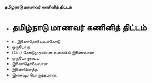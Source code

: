 **தமிழ்நாடு மாணவர் கணினித் திட்டம்**
- # தமிழ்நாடு மாணவர் கணினித் திட்டம்
- n. இணைதொலைவுக்கோடு
- ஒருபோகு
- (பெ.) கோடுமுதலியன வகையில் இணைவான
- ஒருபோகுடைய
- இணைதொலைவான
- இணையொத்த
- இசைவுப் பொருத்தமான.

